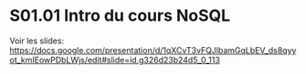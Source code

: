 # S01.01 Intro du cours NoSQL

Voir les slides: https://docs.google.com/presentation/d/1qXCvT3vFQJlbamGqLbEV_ds8qyyot_kmIEowPDbLWjs/edit#slide=id.g326d23b24d5_0_113

